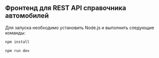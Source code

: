 ## Фронтенд для REST API справочника автомобилей

Для запуска необходимо установить Node.js и выполнить следующие команды:

```bash
npm install
```

```bash
npm run dev
```
